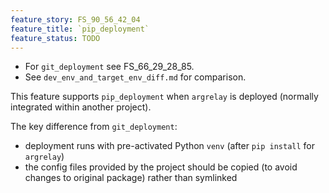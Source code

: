 ```yaml
---
feature_story: FS_90_56_42_04
feature_title: `pip_deployment`
feature_status: TODO
---
```


*   For `git_deployment` see FS_66_29_28_85.
*   See `dev_env_and_target_env_diff.md` for comparison.

This feature supports `pip_deployment` when `argrelay` is deployed (normally integrated within another project).

The key difference from `git_deployment`:
*   deployment runs with pre-activated Python `venv` (after `pip install` for `argrelay`)
*   the config files provided by the project should be copied
    (to avoid changes to original package) rather than symlinked
